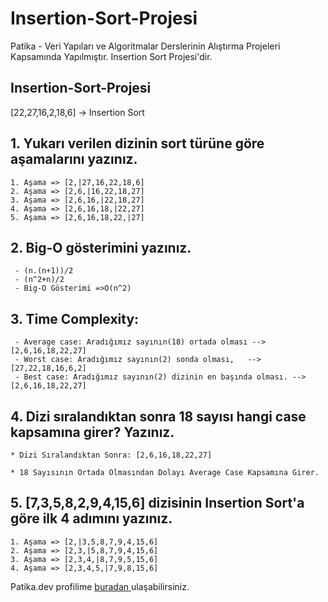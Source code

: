 # Insertion-Sort-Projesi
Patika - Veri Yapıları ve Algoritmalar Derslerinin Alıştırma Projeleri Kapsamında Yapılmıştır. Insertion Sort Projesi'dir. 
## Insertion-Sort-Projesi
[22,27,16,2,18,6] -> Insertion Sort  
 


 ## 1. Yukarı verilen dizinin sort türüne göre aşamalarını yazınız.
```
1. Aşama => [2,|27,16,22,18,6]
2. Aşama => [2,6,|16,22,18,27]
3. Aşama => [2,6,16,|22,18,27]
4. Aşama => [2,6,16,18,|22,27]
5. Aşama => [2,6,16,18,22,|27]
```   

## 2. Big-O gösterimini yazınız.

```
 - (n.(n+1))/2
 - (n^2+n)/2
 - Big-O Gösterimi =>O(n^2)

 ```

## 3. Time Complexity:

```
 - Average case: Aradığımız sayının(18) ortada olması -->[2,6,16,18,22,27]
 - Worst case: Aradığımız sayının(2) sonda olması,   -->[27,22,18,16,6,2]
 - Best case: Aradığımız sayının(2) dizinin en başında olması. -->[2,6,16,18,22,27]
 ```


 
 ## 4. Dizi sıralandıktan sonra 18 sayısı hangi case kapsamına girer? Yazınız.
 ```
 * Dizi Sıralandıktan Sonra: [2,6,16,18,22,27]

* 18 Sayısının Ortada Olmasından Dolayı Average Case Kapsamına Girer.
```


## 5. [7,3,5,8,2,9,4,15,6] dizisinin Insertion Sort'a göre ilk 4 adımını yazınız.
```
1. Aşama => [2,|3,5,8,7,9,4,15,6]
2. Aşama => [2,3,|5,8,7,9,4,15,6]
3. Aşama => [2,3,4,|8,7,9,5,15,6]
4. Aşama => [2,3,4,5,|7,9,8,15,6]
```
Patika.dev profilime [buradan ](https://app.patika.dev/ersun)ulaşabilirsiniz.
